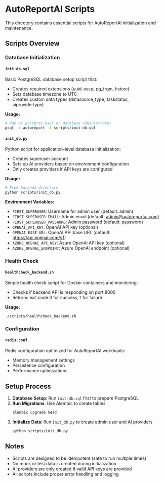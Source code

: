 # AutoReportAI Scripts

This directory contains essential scripts for AutoReportAI initialization and maintenance.

## Scripts Overview

### Database Initialization

#### `init-db.sql`
Basic PostgreSQL database setup script that:
- Creates required extensions (uuid-ossp, pg_trgm, hstore)
- Sets database timezone to UTC
- Creates custom data types (datasource_type, taskstatus, aiprovidertype)

**Usage:**
```bash
# Run as postgres user or database administrator
psql -d autoreport -f scripts/init-db.sql
```

#### `init_db.py`
Python script for application-level database initialization:
- Creates superuser account
- Sets up AI providers based on environment configuration
- Only creates providers if API keys are configured

**Usage:**
```bash
# From backend directory
python scripts/init_db.py
```

**Environment Variables:**
- `FIRST_SUPERUSER`: Username for admin user (default: admin)
- `FIRST_SUPERUSER_EMAIL`: Admin email (default: admin@autoreportai.com)
- `FIRST_SUPERUSER_PASSWORD`: Admin password (default: password)
- `OPENAI_API_KEY`: OpenAI API key (optional)
- `OPENAI_BASE_URL`: OpenAI API base URL (default: https://api.openai.com/v1)
- `AZURE_OPENAI_API_KEY`: Azure OpenAI API key (optional)
- `AZURE_OPENAI_ENDPOINT`: Azure OpenAI endpoint (optional)

### Health Check

#### `healthcheck_backend.sh`
Simple health check script for Docker containers and monitoring:
- Checks if backend API is responding on port 8000
- Returns exit code 0 for success, 1 for failure

**Usage:**
```bash
./scripts/healthcheck_backend.sh
```

### Configuration

#### `redis.conf`
Redis configuration optimized for AutoReportAI workloads:
- Memory management settings
- Persistence configuration
- Performance optimizations

## Setup Process

1. **Database Setup**: Run `init-db.sql` first to prepare PostgreSQL
2. **Run Migrations**: Use Alembic to create tables
   ```bash
   alembic upgrade head
   ```
3. **Initialize Data**: Run `init_db.py` to create admin user and AI providers
   ```bash
   python scripts/init_db.py
   ```

## Notes

- Scripts are designed to be idempotent (safe to run multiple times)
- No mock or test data is created during initialization
- AI providers are only created if valid API keys are provided
- All scripts include proper error handling and logging